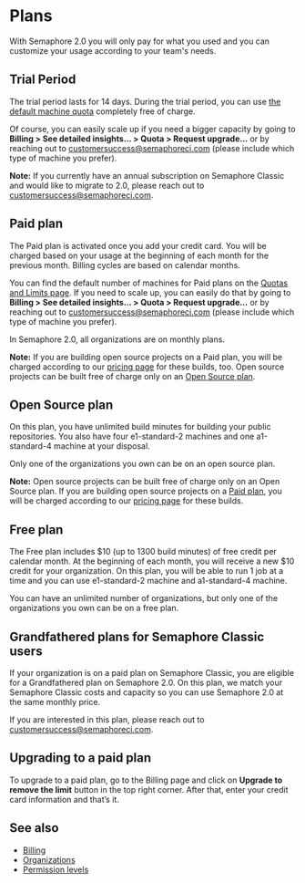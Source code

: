 # Plans

With Semaphore 2.0 you will only pay for what you used and you can customize
your usage according to your team's needs.

## Trial Period

The trial period lasts for 14 days. During the trial period, you can use
[the default machine quota](https://docs.semaphoreci.com/reference/quotas-and-limits/)
completely free of charge.

Of course, you can easily scale up if you need a bigger capacity by going to
**Billing > See detailed insights… > Quota > Request upgrade…** or by reaching
out to
[customersuccess@semaphoreci.com](mailto:customersuccess@semaphoreci.com)
(please include which type of machine you prefer).

**Note:** If you currently have an annual subscription on Semaphore Classic and
would like to migrate to 2.0, please reach out to
[customersuccess@semaphoreci.com](mailto:customersuccess@semaphoreci.com).

## Paid plan

The Paid plan is activated once you add your credit card. You will be
charged based on your usage at the beginning of each month for the previous
month. Billing cycles are based on calendar months.

You can find the default number of machines for Paid plans on the [Quotas and
Limits page](https://docs.semaphoreci.com/reference/quotas-and-limits/).
If you need to scale up, you can easily do that by going to
**Billing > See detailed insights… > Quota > Request upgrade…** or by reaching
out to
[customersuccess@semaphoreci.com](mailto:customersuccess@semaphoreci.com)
(please include which type of machine you prefer).

In Semaphore 2.0, all organizations are on monthly plans.

**Note:** If you are building open source projects on a Paid plan, you will be 
charged according to our [pricing page](https://semaphoreci.com/pricing) for these
builds, too. Open source projects can be built free of charge only on an [Open Source
plan](https://docs.semaphoreci.com/account-management/plans/#open-source-plan).

## Open Source plan

On this plan, you have unlimited build minutes for building your public
repositories. You also have four e1-standard-2 machines and one a1-standard-4 
machine at your disposal.

Only one of the organizations you own can be on an open source plan.

**Note:** Open source projects can be built free of charge only on an Open Source
plan. If you are building open source projects on a [Paid plan](https://docs.semaphoreci.com/account-management/plans/#paid-plan), you will be charged according to our [pricing page](https://semaphoreci.com/pricing)
for these builds.

## Free plan

The Free plan includes $10 (up to 1300 build minutes) of free credit per calendar 
month. At the beginning of each month, you will receive a new $10 credit for your
organization. On this plan, you will be able to run 1 job at a time and you can 
use e1-standard-2 machine and a1-standard-4 machine.

You can have an unlimited number of organizations, but only one of the
organizations you own can be on a free plan.

## Grandfathered plans for Semaphore Classic users

If your organization is on a paid plan on Semaphore Classic, you are eligible for 
a Grandfathered plan on Semaphore 2.0. On this plan, we match your Semaphore Classic 
costs and capacity so you can use Semaphore 2.0 at the same monthly price. 

If you are interested in this plan, please reach out to [customersuccess@semaphoreci.com](mailto:customersuccess@semaphoreci.com).

## Upgrading to a paid plan

To upgrade to a paid plan, go to the Billing page and click on
**Upgrade to remove the limit** button in the top right corner. After that,
enter your credit card information and that’s it.

## See also

- [Billing](https://docs.semaphoreci.com/account-management/billing/)
- [Organizations](https://docs.semaphoreci.com/account-management/organizations/)
- [Permission levels](https://docs.semaphoreci.com/account-management/permission-levels/)
